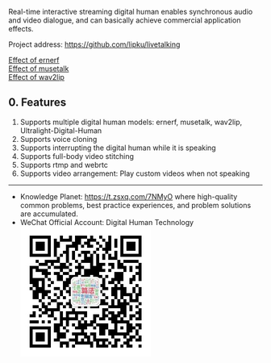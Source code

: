Real-time interactive streaming digital human enables synchronous audio and video dialogue, and can basically achieve commercial application effects.

Project address: <https://github.com/lipku/livetalking>

[Effect of ernerf](https://www.bilibili.com/video/BV1PM4m1y7Q2/)  
[Effect of musetalk](https://www.bilibili.com/video/BV1gm421N7vQ/)  
[Effect of wav2lip](https://www.bilibili.com/video/BV1Bw4m1e74P/)

## 0. Features
1. Supports multiple digital human models: ernerf, musetalk, wav2lip, Ultralight-Digital-Human
2. Supports voice cloning
3. Supports interrupting the digital human while it is speaking
4. Supports full-body video stitching
5. Supports rtmp and webrtc
6. Supports video arrangement: Play custom videos when not speaking

---
* Knowledge Planet: <https://t.zsxq.com/7NMyO> where high-quality common problems, best practice experiences, and problem solutions are accumulated.
* WeChat Official Account: Digital Human Technology  
![](./assets/qrcode_wechat.jpg) 